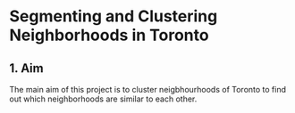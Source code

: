 # Segmenting and Clustering Neighborhoods in Toronto

## 1. Aim 

The main aim of this project is to cluster neigbhourhoods of Toronto to find out which neighborhoods are similar to each other.
